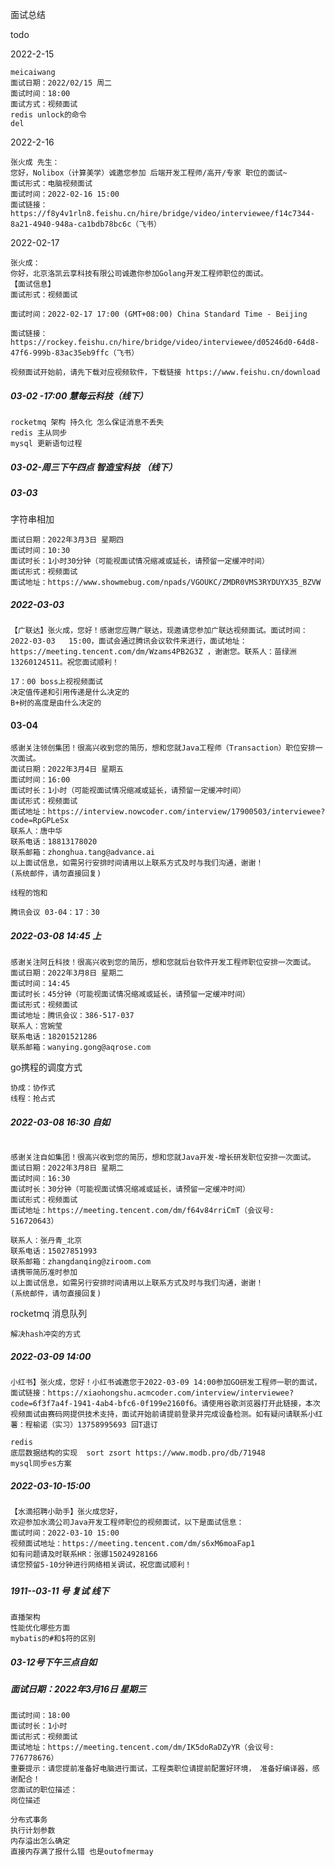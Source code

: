 面试总结

todo

2022-2-15 

```
meicaiwang 
面试日期：2022/02/15 周二
面试时间：18:00
面试方式：视频面试
redis unlock的命令
del
```

2022-2-16

```
张火成 先生：​
您好，Nolibox（计算美学）诚邀您参加 后端开发工程师/高开/专家 职位的面试~​
面试形式：电脑视频面试​
面试时间：2022-02-16 15:00 ​
面试链接：https://f8y4v1rln8.feishu.cn/hire/bridge/video/interviewee/f14c7344-8a21-4940-948a-ca1bdb78bc6c（飞书）​
```

2022-02-17 

```
张火成：​
你好，北京洛凯云享科技有限公司诚邀你参加Golang开发工程师职位的面试。​
【面试信息】​
面试形式：视频面试​

面试时间：2022-02-17 17:00 (GMT+08:00) China Standard Time - Beijing​

面试链接：https://rockey.feishu.cn/hire/bridge/video/interviewee/d05246d0-64d8-47f6-999b-83ac35eb9ffc（飞书）​

视频面试开始前，请先下载对应视频软件，下载链接 https://www.feishu.cn/download​
```



##### 03-02 -17:00 慧每云科技（线下）

```
rocketmq 架构 持久化 怎么保证消息不丢失
redis 主从同步
mysql 更新语句过程
```

##### 03-02-周三下午四点 智造宝科技 （线下）

##### 03-03

字符串相加

```
面试日期：2022年3月3日 星期四
面试时间：10:30
面试时长：1小时30分钟（可能视面试情况缩减或延长，请预留一定缓冲时间）
面试形式：视频面试
面试地址：https://www.showmebug.com/npads/VGOUKC/ZMDR0VMS3RYDUYX35_BZVW
```

##### 2022-03-03 

```
【广联达】张火成，您好！感谢您应聘广联达，现邀请您参加广联达视频面试。面试时间：2022-03-03   15:00，面试会通过腾讯会议软件来进行，面试地址：https://meeting.tencent.com/dm/Wzams4PB2G3Z ，谢谢您。联系人：苗绿洲13260124511。祝您面试顺利！
```

```
17：00 boss上视视频面试
决定值传递和引用传递是什么决定的
B+树的高度是由什么决定的
```

#### 03-04

```
感谢关注领创集团！很高兴收到您的简历，想和您就Java工程师（Transaction）职位安排一次面试。
面试日期：2022年3月4日 星期五
面试时间：16:00
面试时长：1小时（可能视面试情况缩减或延长，请预留一定缓冲时间）
面试形式：视频面试
面试地址：https://interview.nowcoder.com/interview/17900503/interviewee?code=RpGPLeSx
联系人：唐中华
联系电话：18813178020
联系邮箱：zhonghua.tang@advance.ai
以上面试信息，如需另行安排时间请用以上联系方式及时与我们沟通，谢谢！
(系统邮件，请勿直接回复)

线程的饱和
```

```
腾讯会议 03-04：17：30
```



##### 2022-03-08  14:45 上 

```
感谢关注阿丘科技！很高兴收到您的简历，想和您就后台软件开发工程师职位安排一次面试。
面试日期：2022年3月8日 星期二
面试时间：14:45
面试时长：45分钟（可能视面试情况缩减或延长，请预留一定缓冲时间）
面试形式：视频面试
面试地址：腾讯会议：386-517-037
联系人：宫婉莹
联系电话：18201521286
联系邮箱：wanying.gong@aqrose.com
```

go携程的调度方式

```
协成：协作式
线程：抢占式
```



##### 2022-03-08  16:30 自如

```

感谢关注自如集团！很高兴收到您的简历，想和您就Java开发-增长研发职位安排一次面试。
面试日期：2022年3月8日 星期二
面试时间：16:30
面试时长：30分钟（可能视面试情况缩减或延长，请预留一定缓冲时间）
面试形式：视频面试
面试地址：https://meeting.tencent.com/dm/f64v84rriCmT（会议号: 516720643）

联系人：张丹青_北京
联系电话：15027851993
联系邮箱：zhangdanqing@ziroom.com
请携带简历准时参加
以上面试信息，如需另行安排时间请用以上联系方式及时与我们沟通，谢谢！
(系统邮件，请勿直接回复)
```

rocketmq 消息队列 

```
解决hash冲突的方式
```



##### 2022-03-09 14:00

```
小红书】张火成，您好！小红书诚邀您于2022-03-09 14:00参加GO研发工程师一职的面试，面试链接：https://xiaohongshu.acmcoder.com/interview/interviewee?code=6f3f7a4f-1941-4ab4-bfc6-0f199e2160f6。请使用谷歌浏览器打开此链接，本次视频面试由赛码网提供技术支持，面试开始前请提前登录并完成设备检测。如有疑问请联系小红薯：程榆诺（实习）13758995693 回T退订

redis
底层数据结构的实现  sort zsort https://www.modb.pro/db/71948
mysql同步es方案

```

##### 2022-03-10-15:00

```
【水滴招聘小助手】张火成您好，
欢迎参加水滴公司Java开发工程师职位的视频面试，以下是面试信息：
面试时间：2022-03-10 15:00
视频面试地址：https://meeting.tencent.com/dm/s6xM6moaFap1
如有问题请及时联系HR：张娜15024928166
请您预留5-10分钟进行网络相关调试，祝您面试顺利！
```

##### 

##### 1911--03-11 号 复试 线下

```
直播架构
性能优化哪些方面
mybatis的#和$符的区别
```

##### 03-12号下午三点自如

##### 面试日期：2022年3月16日 星期三

```
面试时间：18:00
面试时长：1小时
面试形式：视频面试
面试地址：https://meeting.tencent.com/dm/IK5doRaDZyYR（会议号: 776778676）
重要提示：请您提前准备好电脑进行面试，工程类职位请提前配置好环境， 准备好编译器，感谢配合！
您面试的职位描述：
岗位描述
```



```
分布式事务 
执行计划参数
内存溢出怎么确定
直接内存满了报什么错 也是outofmermay
```

